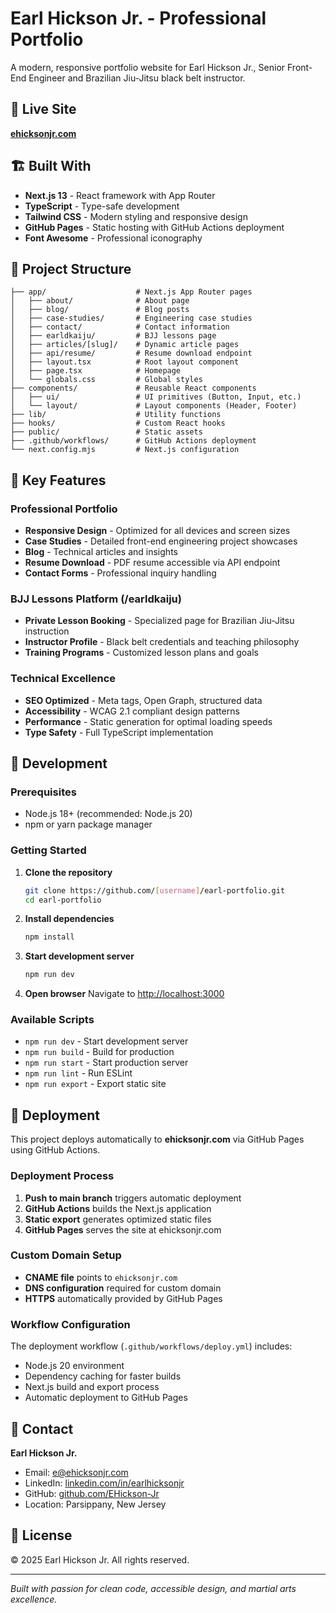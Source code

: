 # Earl Hickson Jr. - Professional Portfolio

A modern, responsive portfolio website for Earl Hickson Jr., Senior Front-End Engineer and Brazilian Jiu-Jitsu black belt instructor.

## 🚀 Live Site

**[ehicksonjr.com](https://ehicksonjr.com)**

## 🏗️ Built With

- **Next.js 13** - React framework with App Router
- **TypeScript** - Type-safe development
- **Tailwind CSS** - Modern styling and responsive design
- **GitHub Pages** - Static hosting with GitHub Actions deployment
- **Font Awesome** - Professional iconography

## 📁 Project Structure

```
├── app/                    # Next.js App Router pages
│   ├── about/              # About page
│   ├── blog/               # Blog posts
│   ├── case-studies/       # Engineering case studies
│   ├── contact/            # Contact information
│   ├── earldkaiju/         # BJJ lessons page
│   ├── articles/[slug]/    # Dynamic article pages
│   ├── api/resume/         # Resume download endpoint
│   ├── layout.tsx          # Root layout component
│   ├── page.tsx            # Homepage
│   └── globals.css         # Global styles
├── components/             # Reusable React components
│   ├── ui/                 # UI primitives (Button, Input, etc.)
│   └── layout/             # Layout components (Header, Footer)
├── lib/                    # Utility functions
├── hooks/                  # Custom React hooks
├── public/                 # Static assets
├── .github/workflows/      # GitHub Actions deployment
└── next.config.mjs         # Next.js configuration
```

## 🎯 Key Features

### Professional Portfolio
- **Responsive Design** - Optimized for all devices and screen sizes
- **Case Studies** - Detailed front-end engineering project showcases
- **Blog** - Technical articles and insights
- **Resume Download** - PDF resume accessible via API endpoint
- **Contact Forms** - Professional inquiry handling

### BJJ Lessons Platform (/earldkaiju)
- **Private Lesson Booking** - Specialized page for Brazilian Jiu-Jitsu instruction
- **Instructor Profile** - Black belt credentials and teaching philosophy
- **Training Programs** - Customized lesson plans and goals

### Technical Excellence
- **SEO Optimized** - Meta tags, Open Graph, structured data
- **Accessibility** - WCAG 2.1 compliant design patterns
- **Performance** - Static generation for optimal loading speeds
- **Type Safety** - Full TypeScript implementation

## 🔧 Development

### Prerequisites
- Node.js 18+ (recommended: Node.js 20)
- npm or yarn package manager

### Getting Started

1. **Clone the repository**
   ```bash
   git clone https://github.com/[username]/earl-portfolio.git
   cd earl-portfolio
   ```

2. **Install dependencies**
   ```bash
   npm install
   ```

3. **Start development server**
   ```bash
   npm run dev
   ```

4. **Open browser**
   Navigate to [http://localhost:3000](http://localhost:3000)

### Available Scripts

- `npm run dev` - Start development server
- `npm run build` - Build for production
- `npm run start` - Start production server
- `npm run lint` - Run ESLint
- `npm run export` - Export static site

## 🚀 Deployment

This project deploys automatically to **ehicksonjr.com** via GitHub Pages using GitHub Actions.

### Deployment Process

1. **Push to main branch** triggers automatic deployment
2. **GitHub Actions** builds the Next.js application
3. **Static export** generates optimized static files
4. **GitHub Pages** serves the site at ehicksonjr.com

### Custom Domain Setup

- **CNAME file** points to `ehicksonjr.com`
- **DNS configuration** required for custom domain
- **HTTPS** automatically provided by GitHub Pages

### Workflow Configuration

The deployment workflow (`.github/workflows/deploy.yml`) includes:
- Node.js 20 environment
- Dependency caching for faster builds
- Next.js build and export process
- Automatic deployment to GitHub Pages

## 📧 Contact

**Earl Hickson Jr.**
- Email: [e@ehicksonjr.com](mailto:e@ehicksonjr.com)
- LinkedIn: [linkedin.com/in/earlhicksonjr](https://linkedin.com/in/earlhicksonjr)
- GitHub: [github.com/EHickson-Jr](https://github.com/EHickson-Jr)
- Location: Parsippany, New Jersey

## 📄 License

© 2025 Earl Hickson Jr. All rights reserved.

---

*Built with passion for clean code, accessible design, and martial arts excellence.*